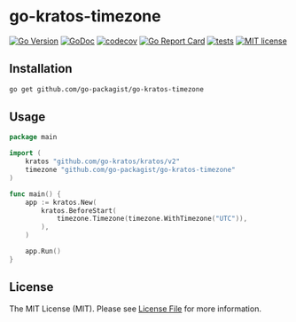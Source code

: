 # go-kratos-timezone

[![Go Version](https://badgen.net/github/release/go-packagist/go-kratos-timezone/stable)](https://github.com/go-packagist/go-kratos-timezone/releases)
[![GoDoc](https://pkg.go.dev/badge/github.com/go-packagist/go-kratos-timezone)](https://pkg.go.dev/github.com/go-packagist/go-kratos-timezone)
[![codecov](https://codecov.io/gh/go-packagist/go-kratos-timezone/branch/master/graph/badge.svg?token=5TWGQ9DIRU)](https://codecov.io/gh/go-packagist/go-kratos-timezone)
[![Go Report Card](https://goreportcard.com/badge/github.com/go-packagist/go-kratos-timezone)](https://goreportcard.com/report/github.com/go-packagist/go-kratos-timezone)
[![tests](https://github.com/go-packagist/go-kratos-timezone/actions/workflows/go.yml/badge.svg)](https://github.com/go-packagist/go-kratos-timezone/actions/workflows/go.yml)
[![MIT license](https://img.shields.io/badge/license-MIT-brightgreen.svg)](https://opensource.org/licenses/MIT)

## Installation

```bash
go get github.com/go-packagist/go-kratos-timezone
```

## Usage

```go
package main

import (
	kratos "github.com/go-kratos/kratos/v2"
	timezone "github.com/go-packagist/go-kratos-timezone"
)

func main() {
	app := kratos.New(
		kratos.BeforeStart(
			timezone.Timezone(timezone.WithTimezone("UTC")),
		),
	)

	app.Run()
}

```

## License

The MIT License (MIT). Please see [License File](LICENSE) for more information.